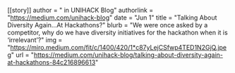 [[story]]
author = " in UNIHACK Blog"
authorlink = "https://medium.com/unihack-blog"
date = "Jun 1"
title = "Talking About Diversity Again…At Hackathons?"
blurb = "We were once asked by a competitor, why do we have diversity initiatives for the hackathon when it is ‘irrelevant’?"
img = "https://miro.medium.com/fit/c/1400/420/1*c87yLejCSfwp4TED1N2GjQ.jpeg"
url = "https://medium.com/unihack-blog/talking-about-diversity-again-at-hackathons-84c216896613"
